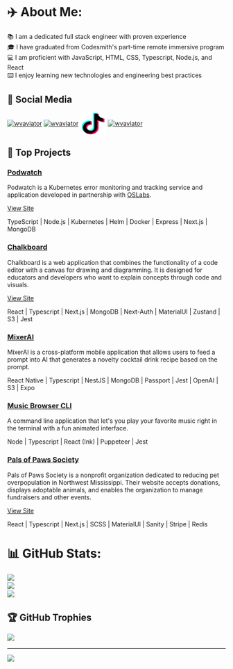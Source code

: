 # ✈️ About Me:

📚 I am a dedicated full stack engineer with proven experience<br>🎓 I have graduated from Codesmith's part-time remote immersive program<br>💻 I am proficient with JavaScript, HTML, CSS, Typescript, Node.js, and React<br>⌨️ I enjoy learning new technologies and engineering best practices

<h2 align="left">📡 Social Media</h2>
<p align="left">
<a href="https://linkedin.com/in/wvaviator" target="blank"><img align="center" src="https://raw.githubusercontent.com/rahuldkjain/github-profile-readme-generator/master/src/images/icons/Social/linked-in-alt.svg" alt="wvaviator" height="50" width="60" /></a>
<a href="https://fb.com/wvaviator" target="blank"><img align="center" src="https://raw.githubusercontent.com/rahuldkjain/github-profile-readme-generator/master/src/images/icons/Social/facebook.svg" alt="wvaviator" height="50" width="60" /></a>
<a href="https://www.tiktok.com/@wvaviator1" target="blank"><img align="center" src="https://raw.githubusercontent.com/WVAviator/WVAviator/main/images/tiktok-logo-4500.svg" alt="wvaviator" height="50" width="60" /></a>
<a href="https://www.leetcode.com/wvaviator" target="blank"><img align="center" src="https://raw.githubusercontent.com/rahuldkjain/github-profile-readme-generator/master/src/images/icons/Social/leet-code.svg" alt="wvaviator" height="50" width="60" /></a>
</p>

<h2 align="left">🚧 Top Projects</h2>
  <!-- -->
  <h3><a href="https://github.com/WVAviator/podwatch">Podwatch</a></h3>
<p>Podwatch is a Kubernetes error monitoring and tracking service and application developed in partnership with <a href="https://www.opensourcelabs.io/">OSLabs</a>.</p>
  <p><a href="https://www.podwatch.dev">View Site</a></p>
  <p>TypeScript | Node.js | Kubernetes | Helm | Docker | Express | Next.js | MongoDB</p>
  <!-- -->
  <h3><a href="https://github.com/WVAviator/chalkboard">Chalkboard</a></h3>
<p>Chalkboard is a web application that combines the functionality of a code editor with a canvas for drawing and diagramming. It is designed for educators and developers who want to explain concepts through code and visuals.</p>
  <p><a href="https://chalkboard.wvaviator.com">View Site</a></p>
  <p>React | Typescript | Next.js | MongoDB | Next-Auth | MaterialUI | Zustand | S3 | Jest</p>
    <!-- -->
  <h3><a href="https://github.com/WVAviator/mixerai">MixerAI</a></h3>
<p>MixerAI is a cross-platform mobile application that allows users to feed a prompt into AI that generates a novelty cocktail drink recipe based on the prompt.</p>
  <p>React Native | Typescript | NestJS | MongoDB | Passport | Jest | OpenAI | S3 | Expo</p>
    <!-- -->
  <h3><a href="https://github.com/WVAviator/music-browser-cli">Music Browser CLI</a></h3>
<p>A command line application that let's you play your favorite music right in the terminal with a fun animated interface.</p>
  <p>Node | Typescript | React (Ink) | Puppeteer | Jest</p>
    <!-- -->
  <h3><a href="https://github.com/WVAviator/pals-of-paws-society">Pals of Paws Society</a></h3>
<p>Pals of Paws Society is a nonprofit organization dedicated to reducing pet overpopulation in Northwest Mississippi. Their website accepts donations, displays adoptable animals, and enables the organization to manage fundraisers and other events.</p>
<p><a href="https://www.palsofpawssociety.org/">View Site</a></p>
  <p>React | Typescript | Next.js | SCSS | MaterialUI | Sanity | Stripe | Redis</p>
  <!-- -->

<!-- <h2 align="left">📱 Technologies</h2>
<p align="left"> <a href="https://www.w3schools.com/cs/" target="_blank" rel="noreferrer"> <img src="https://raw.githubusercontent.com/devicons/devicon/master/icons/csharp/csharp-original.svg" alt="csharp" width="60" height="60"/> </a> <a href="https://www.w3schools.com/css/" target="_blank" rel="noreferrer"> <img src="https://raw.githubusercontent.com/devicons/devicon/master/icons/css3/css3-original-wordmark.svg" alt="css3" width="60" height="60"/> </a> <a href="https://www.cypress.io" target="_blank" rel="noreferrer"> <img src="https://raw.githubusercontent.com/simple-icons/simple-icons/6e46ec1fc23b60c8fd0d2f2ff46db82e16dbd75f/icons/cypress.svg" alt="cypress" width="60" height="60"/> </a> <a href="https://www.electronjs.org" target="_blank" rel="noreferrer"> <img src="https://raw.githubusercontent.com/devicons/devicon/master/icons/electron/electron-original.svg" alt="electron" width="60" height="60"/> </a> <a href="https://expressjs.com" target="_blank" rel="noreferrer"> <img src="https://raw.githubusercontent.com/devicons/devicon/master/icons/express/express-original-wordmark.svg" alt="express" width="60" height="60"/> </a> <a href="https://www.w3.org/html/" target="_blank" rel="noreferrer"> <img src="https://raw.githubusercontent.com/devicons/devicon/master/icons/html5/html5-original-wordmark.svg" alt="html5" width="60" height="60"/> </a> <a href="https://www.java.com" target="_blank" rel="noreferrer"> <img src="https://raw.githubusercontent.com/devicons/devicon/master/icons/java/java-original.svg" alt="java" width="60" height="60"/> </a> <a href="https://developer.mozilla.org/en-US/docs/Web/JavaScript" target="_blank" rel="noreferrer"> <img src="https://raw.githubusercontent.com/devicons/devicon/master/icons/javascript/javascript-original.svg" alt="javascript" width="60" height="60"/> </a> <a href="https://jestjs.io" target="_blank" rel="noreferrer"> <img src="https://www.vectorlogo.zone/logos/jestjsio/jestjsio-icon.svg" alt="jest" width="60" height="60"/> </a> <a href="https://www.mongodb.com/" target="_blank" rel="noreferrer"> <img src="https://raw.githubusercontent.com/devicons/devicon/master/icons/mongodb/mongodb-original-wordmark.svg" alt="mongodb" width="60" height="60"/> </a> <a href="https://www.mysql.com/" target="_blank" rel="noreferrer"> <img src="https://raw.githubusercontent.com/devicons/devicon/master/icons/mysql/mysql-original-wordmark.svg" alt="mysql" width="60" height="60"/> </a> <a href="https://nestjs.com/" target="_blank" rel="noreferrer"> <img src="https://raw.githubusercontent.com/devicons/devicon/master/icons/nestjs/nestjs-plain.svg" alt="nestjs" width="60" height="60"/> </a> <a href="https://nextjs.org/" target="_blank" rel="noreferrer"> <img src="https://cdn.worldvectorlogo.com/logos/nextjs-2.svg" alt="nextjs" width="60" height="60"/> </a> <a href="https://nodejs.org" target="_blank" rel="noreferrer"> <img src="https://raw.githubusercontent.com/devicons/devicon/master/icons/nodejs/nodejs-original-wordmark.svg" alt="nodejs" width="60" height="60"/> </a> <a href="https://www.postgresql.org" target="_blank" rel="noreferrer"> <img src="https://raw.githubusercontent.com/devicons/devicon/master/icons/postgresql/postgresql-original-wordmark.svg" alt="postgresql" width="60" height="60"/> </a> <a href="https://www.python.org" target="_blank" rel="noreferrer"> <img src="https://raw.githubusercontent.com/devicons/devicon/master/icons/python/python-original.svg" alt="python" width="60" height="60"/> </a> <a href="https://reactjs.org/" target="_blank" rel="noreferrer"> <img src="https://raw.githubusercontent.com/devicons/devicon/master/icons/react/react-original-wordmark.svg" alt="react" width="60" height="60"/> </a> <a href="https://redis.io" target="_blank" rel="noreferrer"> <img src="https://raw.githubusercontent.com/devicons/devicon/master/icons/redis/redis-original-wordmark.svg" alt="redis" width="60" height="60"/> </a> <a href="https://sass-lang.com" target="_blank" rel="noreferrer"> <img src="https://raw.githubusercontent.com/devicons/devicon/master/icons/sass/sass-original.svg" alt="sass" width="60" height="60"/> </a> <a href="https://www.selenium.dev" target="_blank" rel="noreferrer"> <img src="https://raw.githubusercontent.com/detain/svg-logos/780f25886640cef088af994181646db2f6b1a3f8/svg/selenium-logo.svg" alt="selenium" width="60" height="60"/> </a> <a href="https://tailwindcss.com/" target="_blank" rel="noreferrer"> <img src="https://www.vectorlogo.zone/logos/tailwindcss/tailwindcss-icon.svg" alt="tailwind" width="60" height="60"/> </a> <a href="https://www.typescriptlang.org/" target="_blank" rel="noreferrer"> <img src="https://raw.githubusercontent.com/devicons/devicon/master/icons/typescript/typescript-original.svg" alt="typescript" width="60" height="60"/> </a> <a href="https://unity.com/" target="_blank" rel="noreferrer"> <img src="https://www.vectorlogo.zone/logos/unity3d/unity3d-icon.svg" alt="unity" width="60" height="60"/> </a> </p> -->

# 📊 GitHub Stats:

![](https://github-readme-stats.vercel.app/api?username=wvaviator&theme=dark&hide_border=false&include_all_commits=false&count_private=false)<br/>
![](https://github-readme-streak-stats.herokuapp.com/?user=wvaviator&theme=dark&hide_border=false)<br/>
![](https://github-readme-stats.vercel.app/api/top-langs/?username=wvaviator&exclude_repo=JonnyApple,Balloon-Frenzy,TopDownCharacter,Wildfire,Etched,Flight-Sim-Repo&theme=dark&hide_border=false)

## 🏆 GitHub Trophies

![](https://github-profile-trophy.vercel.app/?username=wvaviator&theme=radical&no-frame=false&no-bg=true&margin-w=4)

---

[![](https://visitcount.itsvg.in/api?id=wvaviator&icon=0&color=0)](https://visitcount.itsvg.in)
